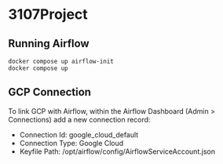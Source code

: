 # 3107Project

## Running Airflow
```
docker compose up airflow-init  
docker compose up
```

## GCP Connection
To link GCP with Airflow, within the Airflow Dashboard (Admin > Connections) add a new connection record:
- Connection Id: google_cloud_default
- Connection Type: Google Cloud
- Keyfile Path: /opt/airflow/config/AirflowServiceAccount.json